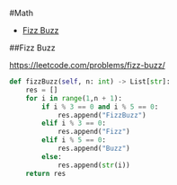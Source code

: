 #Math

+ [Fizz Buzz](#fizz-buzz)

##Fizz Buzz

https://leetcode.com/problems/fizz-buzz/

``` python
def fizzBuzz(self, n: int) -> List[str]:
    res = []
    for i in range(1,n + 1):
        if i % 3 == 0 and i % 5 == 0:
            res.append("FizzBuzz")
        elif i % 3 == 0:
            res.append("Fizz")
        elif i % 5 == 0:
            res.append("Buzz")
        else:
            res.append(str(i))
    return res
```
